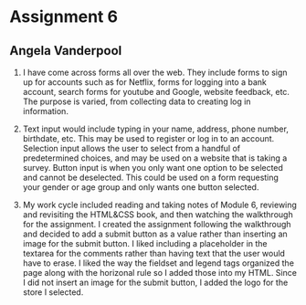 # Assignment 6
## Angela Vanderpool


1. I have come across forms all over the web. They include forms to sign up for accounts such as for Netflix, forms for logging into a bank account, search forms for youtube and Google, website feedback, etc. The purpose is varied, from collecting data to creating log in information.

2. Text input would include typing in your name, address, phone number, birthdate, etc. This may be used to register or log in to an account. Selection input allows the user to select from a handful of predetermined choices, and may be used on a website that is taking a survey. Button input is when you only want one option to be selected and cannot be deselected. This could be used on a form requesting your gender or age group and only wants one button selected.

3. My work cycle included reading and taking notes of Module 6, reviewing and revisiting the HTML&CSS book, and then watching the walkthrough for the assignment. I created the assignment following the walkthrough and decided to add a submit button as a value rather than inserting an image for the submit button. I liked including a placeholder in the textarea for the comments rather than having text that the user would have to erase. I liked the way the fieldset and legend tags organized the page along with the horizonal rule so I added those into my HTML. Since I did not insert an image for the submit button, I added the logo for the store I selected.
